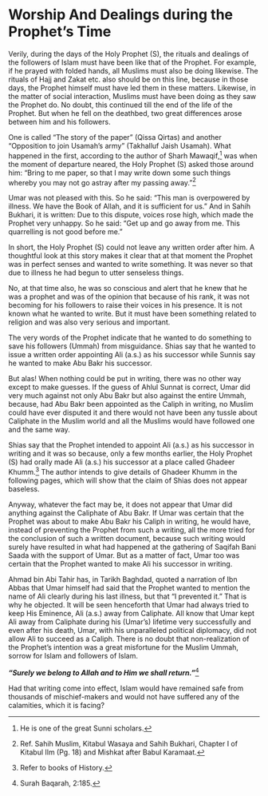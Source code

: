 Worship And Dealings during the Prophet’s Time
==============================================

Verily, during the days of the Holy Prophet (S), the rituals and
dealings of the followers of Islam must have been like that of the
Prophet. For example, if he prayed with folded hands, all Muslims must
also be doing likewise. The rituals of Hajj and Zakat etc. also should
be on this line, because in those days, the Prophet himself must have
led them in these matters. Likewise, in the matter of social
interaction, Muslims must have been doing as they saw the Prophet do. No
doubt, this continued till the end of the life of the Prophet. But when
he fell on the deathbed, two great differences arose between him and his
followers.

One is called “The story of the paper” (Qissa Qirtas) and another
“Opposition to join Usamah’s army” (Takhalluf Jaish Usamah). What
happened in the first, according to the author of Sharh Mawaqif,[^1] was
when the moment of departure neared, the Holy Prophet (S) asked those
around him: “Bring to me paper, so that I may write down some such
things whereby you may not go astray after my passing away.”[^2]

Umar was not pleased with this. So he said: “This man is overpowered by
illness. We have the Book of Allah, and it is sufficient for us.” And in
Sahih Bukhari, it is written: Due to this dispute, voices rose high,
which made the Prophet very unhappy. So he said: “Get up and go away
from me. This quarrelling is not good before me.”

In short, the Holy Prophet (S) could not leave any written order after
him. A thoughtful look at this story makes it clear that at that moment
the Prophet was in perfect senses and wanted to write something. It was
never so that due to illness he had begun to utter senseless things.

No, at that time also, he was so conscious and alert that he knew that
he was a prophet and was of the opinion that because of his rank, it was
not becoming for his followers to raise their voices in his presence. It
is not known what he wanted to write. But it must have been something
related to religion and was also very serious and important.

The very words of the Prophet indicate that he wanted to do something to
save his followers (Ummah) from misguidance. Shias say that he wanted to
issue a written order appointing Ali (a.s.) as his successor while
Sunnis say he wanted to make Abu Bakr his successor.

But alas! When nothing could be put in writing, there was no other way
except to make guesses. If the guess of Ahlul Sunnat is correct, Umar
did very much against not only Abu Bakr but also against the entire
Ummah, because, had Abu Bakr been appointed as the Caliph in writing, no
Muslim could have ever disputed it and there would not have been any
tussle about Caliphate in the Muslim world and all the Muslims would
have followed one and the same way.

Shias say that the Prophet intended to appoint Ali (a.s.) as his
successor in writing and it was so because, only a few months earlier,
the Holy Prophet (S) had orally made Ali (a.s.) his successor at a place
called Ghadeer Khumm.[^3] The author intends to give details of Ghadeer
Khumm in the following pages, which will show that the claim of Shias
does not appear baseless.

Anyway, whatever the fact may be, it does not appear that Umar did
anything against the Caliphate of Abu Bakr. If Umar was certain that the
Prophet was about to make Abu Bakr his Caliph in writing, he would have,
instead of preventing the Prophet from such a writing, all the more
tried for the conclusion of such a written document, because such
writing would surely have resulted in what had happened at the gathering
of Saqifah Bani Saada with the support of Umar. But as a matter of fact,
Umar too was certain that the Prophet wanted to make Ali his successor
in writing.

Ahmad bin Abi Tahir has, in Tarikh Baghdad, quoted a narration of Ibn
Abbas that Umar himself had said that the Prophet wanted to mention the
name of Ali clearly during his last illness, but that “I prevented it.”
That is why he objected. It will be seen henceforth that Umar had always
tried to keep His Eminence, Ali (a.s.) away from Caliphate. All know
that Umar kept Ali away from Caliphate during his (Umar’s) lifetime very
successfully and even after his death, Umar, with his unparalleled
political diplomacy, did not allow Ali to succeed as a Caliph. There is
no doubt that non-realization of the Prophet’s intention was a great
misfortune for the Muslim Ummah, sorrow for Islam and followers of
Islam.

***“Surely we belong to Allah and to Him we shall return.”***[^4]

Had that writing come into effect, Islam would have remained safe from
thousands of mischief-makers and would not have suffered any of the
calamities, which it is facing?

[^1]: He is one of the great Sunni scholars.

[^2]: Ref. Sahih Muslim, Kitabul Wasaya and Sahih Bukhari, Chapter I of
Kitabul Ilm (Pg. 18) and Mishkat after Babul Karamaat.

[^3]: Refer to books of History.

[^4]: Surah Baqarah, 2:185.



